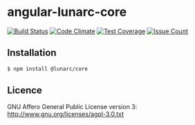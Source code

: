 # angular-lunarc-core

[![Build Status](https://travis-ci.org/DamienFontaine/angular-lunarc-core.svg?branch=master)](https://travis-ci.org/DamienFontaine/angular-lunarc-core)
[![Code Climate](https://codeclimate.com/github/DamienFontaine/angular-lunarc-core/badges/gpa.svg)](https://codeclimate.com/github/DamienFontaine/angular-lunarc-core)
[![Test Coverage](https://codeclimate.com/github/DamienFontaine/angular-lunarc-core/badges/coverage.svg)](https://codeclimate.com/github/DamienFontaine/angular-lunarc-core/coverage)
[![Issue Count](https://codeclimate.com/github/DamienFontaine/angular-lunarc-core/badges/issue_count.svg)](https://codeclimate.com/github/DamienFontaine/angular-lunarc-core)

## Installation

```bash
$ npm install @lunarc/core
```

## Licence

GNU Affero General Public License version 3: <http://www.gnu.org/licenses/agpl-3.0.txt>
